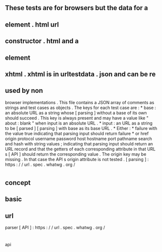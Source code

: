 These
tests
are
for
browsers
but
the
data
for
a
-
element
.
html
url
-
constructor
.
html
and
a
-
element
-
xhtml
.
xhtml
is
in
urltestdata
.
json
and
can
be
re
-
used
by
non
-
browser
implementations
.
This
file
contains
a
JSON
array
of
comments
as
strings
and
test
cases
as
objects
.
The
keys
for
each
test
case
are
:
*
base
:
an
absolute
URL
as
a
string
whose
[
parsing
]
without
a
base
of
its
own
should
succeed
.
This
key
is
always
present
and
may
have
a
value
like
"
about
:
blank
"
when
input
is
an
absolute
URL
.
*
input
:
an
URL
as
a
string
to
be
[
parsed
]
[
parsing
]
with
base
as
its
base
URL
.
*
Either
:
*
failure
with
the
value
true
indicating
that
parsing
input
should
return
failure
*
or
href
origin
protocol
username
password
host
hostname
port
pathname
search
and
hash
with
string
values
;
indicating
that
parsing
input
should
return
an
URL
record
and
that
the
getters
of
each
corresponding
attribute
in
that
URL
s
[
API
]
should
return
the
corresponding
value
.
The
origin
key
may
be
missing
.
In
that
case
the
API
s
origin
attribute
is
not
tested
.
[
parsing
]
:
https
:
/
/
url
.
spec
.
whatwg
.
org
/
#
concept
-
basic
-
url
-
parser
[
API
]
:
https
:
/
/
url
.
spec
.
whatwg
.
org
/
#
api

